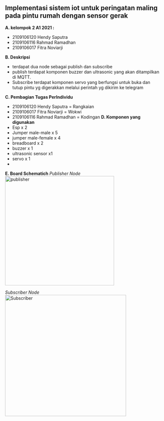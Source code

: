 **Implementasi sistem iot untuk peringatan maling pada pintu rumah dengan sensor gerak**
-
**A. kelompok 2 A1 2021 :**
 -   2109106120 Hendy Saputra
 -   2109106116 Rahmad Ramadhan
 -   2109106017 Fitra Noviarji

**B. Deskripsi**
 - terdapat dua node sebagai publish dan subscribe
 - publish terdapat komponen buzzer dan ultrasonic yang akan ditampilkan di MQTT.
 - Subscribe terdapat komponen servo yang berfungsi untuk buka dan tutup pintu yg digerakkan melalui perintah yg dikirim ke telegram

**C. Pembagian Tugas PerIndividu**
 -   2109106120 Hendy Saputra = Rangkaian
 -   2109106017 Fitra Noviarji = Wokwi
 -   2109106116 Rahmad Ramadhan = Kodingan
**D. Komponen yang digunakan**
 - Esp x 2
 - Jumper male-male x 5
 - jumper male-female x 4
 - breadboard x 2
 - buzzer x 1
 - ultrasonic sensor x1
 - servo x 1
 - 
**E. Board Schematich**
*Publisher Node*
<img width="356" alt="publisher" src="https://github.com/FitraNoviarji/pa-praktikum-iot-unmul-A1Kel2/assets/113648587/49c0a158-5341-4a66-afc8-e38e395e833e">

*Subscriber Node*
<img width="395" alt="Subscriber" src="https://github.com/FitraNoviarji/pa-praktikum-iot-unmul-A1Kel2/assets/113648587/4760519f-6b91-4ace-adba-c881bcee0cb6">
